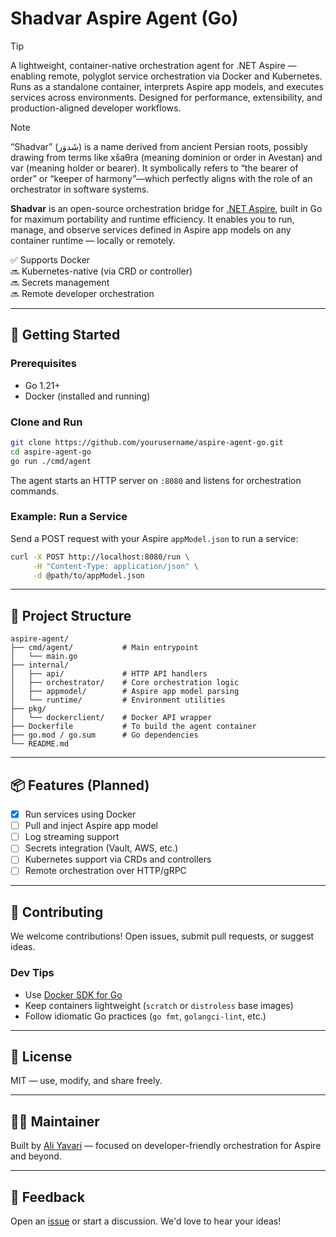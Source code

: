 # Shadvar Aspire Agent (Go)

> [!TIP]
> A lightweight, container-native orchestration agent for .NET Aspire — enabling remote, polyglot service orchestration via Docker and Kubernetes. Runs as a standalone container, interprets Aspire app models, and executes services across environments. Designed for performance, extensibility, and production-aligned developer workflows.

> [!NOTE]
> “Shadvar” (شَدوَر) is a name derived from ancient Persian roots, possibly drawing from terms like xšaθra (meaning dominion or order in Avestan) and var (meaning holder or bearer). It symbolically refers to “the bearer of order” or “keeper of harmony”—which perfectly aligns with the role of an orchestrator in software systems.

**Shadvar** is an open-source orchestration bridge for [.NET Aspire](https://github.com/dotnet/aspire), built in Go for maximum portability and runtime efficiency. It enables you to run, manage, and observe services defined in Aspire app models on any container runtime — locally or remotely.

✅ Supports Docker  
🔜 Kubernetes-native (via CRD or controller)  
🔜 Secrets management  
🔜 Remote developer orchestration

---

## 🚀 Getting Started

### Prerequisites
- Go 1.21+
- Docker (installed and running)

### Clone and Run
```bash
git clone https://github.com/yourusername/aspire-agent-go.git
cd aspire-agent-go
go run ./cmd/agent
```

The agent starts an HTTP server on `:8080` and listens for orchestration commands.

### Example: Run a Service
Send a POST request with your Aspire `appModel.json` to run a service:
```bash
curl -X POST http://localhost:8080/run \
     -H "Content-Type: application/json" \
     -d @path/to/appModel.json
```

---

## 📁 Project Structure
```
aspire-agent/
├── cmd/agent/           # Main entrypoint
│   └── main.go
├── internal/
│   ├── api/             # HTTP API handlers
│   ├── orchestrator/    # Core orchestration logic
│   ├── appmodel/        # Aspire app model parsing
│   └── runtime/         # Environment utilities
├── pkg/
│   └── dockerclient/    # Docker API wrapper
├── Dockerfile           # To build the agent container
├── go.mod / go.sum      # Go dependencies
└── README.md
```

---

## 📦 Features (Planned)
- [x] Run services using Docker
- [ ] Pull and inject Aspire app model
- [ ] Log streaming support
- [ ] Secrets integration (Vault, AWS, etc.)
- [ ] Kubernetes support via CRDs and controllers
- [ ] Remote orchestration over HTTP/gRPC

---

## 🤝 Contributing
We welcome contributions! Open issues, submit pull requests, or suggest ideas.

### Dev Tips
- Use [Docker SDK for Go](https://pkg.go.dev/github.com/docker/docker/client)
- Keep containers lightweight (`scratch` or `distroless` base images)
- Follow idiomatic Go practices (`go fmt`, `golangci-lint`, etc.)

---

## 📄 License
MIT — use, modify, and share freely.

---

## 👨‍💻 Maintainer
Built by [Ali Yavari](https://github.com/ali63yavari) — focused on developer-friendly orchestration for Aspire and beyond.

---

## 💬 Feedback
Open an [issue](https://github.com/yourusername/aspire-agent-go/issues) or start a discussion. We'd love to hear your ideas!
